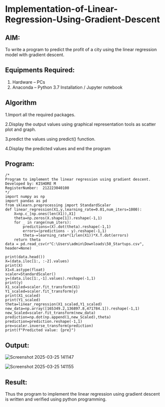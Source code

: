 # Implementation-of-Linear-Regression-Using-Gradient-Descent

## AIM:
To write a program to predict the profit of a city using the linear regression model with gradient descent.

## Equipments Required:
1. Hardware – PCs
2. Anaconda – Python 3.7 Installation / Jupyter notebook

## Algorithm
1.Import all the required packages.    

2.Display the output values using graphical representation tools as scatter plot and graph.

3.predict the values using predict() function.

4.Display the predicted values and end the program

## Program:
```
/*
Program to implement the linear regression using gradient descent.
Developed by: KISHORE M
RegisterNumber:  212223040100
*/
import numpy as np
import pandas as pd
from sklearn.preprocessing import StandardScaler
def linear_regression(X1,y,learning_rate=0.01,num_iters=1000):
    X=np.c_[np.ones(len(X1)),X1]
    theta=np.zeros(X.shape[1]).reshape(-1,1)
    for _ in range(num_iters):
        predictions=(X).dot(theta).reshape(-1,1)
        errors=(predictions - y).reshape(-1,1)
        theta-=learning_rate*(1/len(X1))*X.T.dot(errors)
    return theta
data = pd.read_csv(r"C:\Users\admin\Downloads\50_Startups.csv", header=None)

print(data.head())
X=(data.iloc[1:, :-2].values)
print(X)
X1=X.astype(float)
scaler=StandardScaler()
y=(data.iloc[1:,-1].values).reshape(-1,1)
print(y)
X1_scaled=scaler.fit_transform(X1)
Y1_scaled=scaler.fit_transform(y)
print(X1_scaled)
print(Y1_scaled)
theta=linear_regression(X1_scaled,Y1_scaled)
new_data=np.array([165349.2,136897.8,471784.1]).reshape(-1,1)
new_Scaled=scaler.fit_transform(new_data)
prediction=np.dot(np.append(1,new_Scaled),theta)
prediction=prediction.reshape(-1,1)
pre=scaler.inverse_transform(prediction)
print(f"Predicted value: {pre}")
```

## Output:
![Screenshot 2025-03-25 141147](https://github.com/user-attachments/assets/88d75825-e21f-48a1-9c3d-725fb6245c00)


![Screenshot 2025-03-25 141155](https://github.com/user-attachments/assets/d09238a9-e150-4784-aaac-823dcf31bc48)


## Result:
Thus the program to implement the linear regression using gradient descent is written and verified using python programming.
